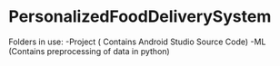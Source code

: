 # PersonalizedFoodDeliverySystem

Folders in use:
-Project ( Contains Android Studio Source Code)
-ML (Contains preprocessing of data in python)
